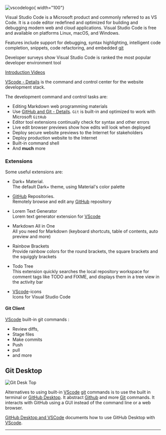 

<!-- <img src="/img/vscodelogo.png" width="100"/> -->

![vscodelogo](/img/vscodelogo.png){ width="100"}

<!-- !!!info
<!-- [Visual Studio Code](https://code.visualstudio.com) (VScode) is a Microsoft product. -->



<!-- It has become the goto editor for many. It is free, built on open source, and runs everywhere. -->

Visual Studio Code is a Microsoft product and commonly referred to as VS Code. It is a code editor redefined and optimized for building and debugging modern web and cloud applications. Visual Studio Code is free and available on platforms Linux, macOS, and Windows.

Features include support for debugging, syntax highlighting, intelligent code completion, snippets, code refactoring, and embedded [git](git-github.md#git)

Developer surveys show Visual Studio Code is ranked the most popular developer environment tool 



[Introduction Videos](https://code.visualstudio.com/docs/getstarted/introvideos)

[VScode - Details](dev_stack_details/#vscode) is the command and control center for the website development stack.

The development command and control tasks are:

- Editing Markdown web programming materials
- Use [GitHub and Git - Details](dev_stack_details/#github-and-git-details). `Git` is built-in and optimized to work with Microsoft `GitHub`
- Editor tool extensions continually check for syntax and other errors
- Live edit browser previews show how edits will look when deployed
- Deploy secure website previews to the Internet for stakeholders
- Deploy production website to the Internet
- Built-in command shell
- And **much** more

### Extensions

Some useful extensions are:

- Dark+ Material.  
The default Dark+ theme, using Material's color palette

- [GitHub](#github) Repositories.  
Remotely browse and edit any [GitHub](#github) repository

- Lorem Text Generator  
Lorem text generator extension for [VScode](#vscode)

-  Markdown All in One  
All you need for Markdown (keyboard shortcuts, table of contents, auto preview and more)

- Rainbow Brackets  
Provide rainbow colors for the round brackets, the square brackets and the squiggly brackets

- Todo Tree  
This extension quickly searches the local repository workspace for comment tags like TODO and FIXME, and displays them in a tree view in the activity bar

- [VScode](#vscode)-icons  
Icons for Visual Studio Code

#### Git Client

[VScode](#vscode) built-in git commands :

 - Review diffs, 
 - Stage files
 - Make commits
 - Push 
 - pull
 - and more

## Git Desktop

![Git Desk Top](/img/gitdesktop.png)

Alternatives to using built-in [VScode](#vscode) [git]() commands is to use the built in terminal or [GitHub Desktop](https://docs.github.com/en/desktop). It abstract [Github](#github) and more [Git](#git) commands. It interacts with GitHub using a GUI instead of the command line or a web browser. 

[GitHub Desktop and VSCode](http://www.rodanthi-alexiou.com/github-101-github-desktop-and-vscode/) documents how to use GitHub Desktop with [VScode](#vscode). 

---

